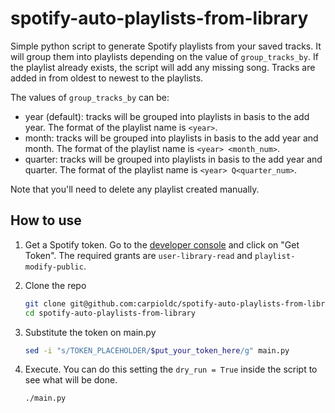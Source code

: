 # spotify-auto-playlists-from-library

Simple python script to generate Spotify playlists from your saved tracks. It will group them into playlists depending on the value of `group_tracks_by`. If the playlist already exists, the script will add any missing song. Tracks are added in from oldest to newest to the playlists.

The values of `group_tracks_by` can be:

- year (default): tracks will be grouped into playlists in basis to the add year. The format of the playlist name is `<year>`.
- month: tracks will be grouped into playlists in basis to the add year and month. The format of the playlist name is `<year> <month_num>`.
- quarter: tracks will be grouped into playlists in basis to the add year and quarter. The format of the playlist name is `<year> Q<quarter_num>`.

Note that you'll need to delete any playlist created manually.

## How to use

1. Get a Spotify token. Go to the [developer console](https://developer.spotify.com/console/get-several-albums/) and click on "Get Token". The required grants are `user-library-read` and `playlist-modify-public`.

2. Clone the repo

    ```bash
    git clone git@github.com:carpioldc/spotify-auto-playlists-from-library.git
    cd spotify-auto-playlists-from-library
    ```

3. Substitute the token on main.py
  
    ```bash
    sed -i "s/TOKEN_PLACEHOLDER/$put_your_token_here/g" main.py
    ```

4. Execute. You can do this setting the `dry_run = True` inside the script to see what will be done.

    ```bash
    ./main.py
    ```
